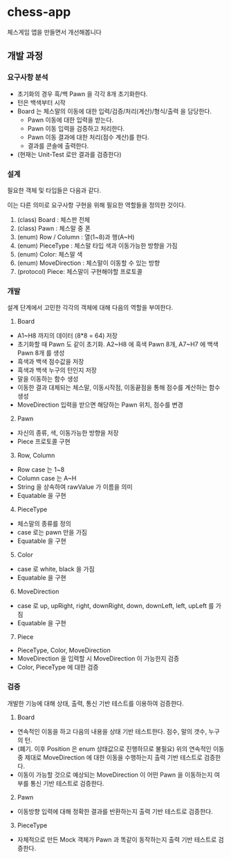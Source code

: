 # chess-app
체스게임 앱을 만들면서 개선해봅니다

## 개발 과정

### 요구사항 분석

* 초기화의 경우 흑/백 Pawn 을 각각 8개 초기화한다.
* 턴은 백색부터 시작
* Board 는 체스말의 이동에 대한 입력/검증/처리(계산)/형식/출력 을 담당한다.
  * Pawn 이동에 대한 입력을 받는다.
  * Pawn 이동 입력을 검증하고 처리한다.
  * Pawn 이동 결과에 대한 처리(점수 계산)를 한다.
  * 결과를 콘솔에 출력한다.
* (현재는 Unit-Test 로만 결과를 검증한다)

### 설계

필요한 객체 및 타입들은 다음과 같다.

이는 다른 의미로 요구사항 구현을 위해 필요한 역할들을 정의한 것이다.

1. (class) Board : 체스판 전체
2. (class) Pawn : 체스말 중 폰
3. (enum) Row / Column : 열(1~8)과 행(A~H)
4. (enum) PieceType : 체스말 타입 색과 이동가능한 방향을 가짐
5. (enum) Color: 체스말 색
6. (enum) MoveDirection : 체스말이 이동할 수 있는 방향
7. (protocol) Piece: 체스말이 구현해야할 프로토콜

### 개발

설계 단계에서 고민한 각각의 객체에 대해 다음의 역할을 부여한다.

1. Board
  - A1~H8 까지의 데이터 (8\*8 = 64) 저장
  - 초기화할 때 Pawn 도 같이 초기화. A2~H8 에 흑색 Pawn 8개, A7~H7 에 백색 Pawn 8개 를 생성
  - 흑색과 백색 점수값을 저장
  - 흑색과 백색 누구의 턴인지 저장
  - 말을 이동하는 함수 생성
  - 이동한 결과 대체되는 체스말, 이동시작점, 이동끝점을 통해 점수를 계산하는 함수 생성
  - MoveDirection 입력을 받으면 해당하는 Pawn 위치, 점수를 변경
2. Pawn
  - 자신의 종류, 색, 이동가능한 방향을 저장
  - Piece 프로토콜 구현
3. Row, Column
  - Row case 는 1~8
  - Column case 는 A~H
  - String 을 상속하여 rawValue 가 이름을 의미
  - Equatable 을 구현
4. PieceType
  - 체스말의 종류를 정의
  - case 로는 pawn 만을 가짐
  - Equatable 을 구현
5. Color
  - case 로 white, black 을 가짐
  - Equatable 을 구현
6. MoveDirection
  - case 로 up, upRight, right, downRight, down, downLeft, left, upLeft 를 가짐
  - Equatable 을 구현
7. Piece
  - PieceType, Color, MoveDirection
  - MoveDirection 을 입력할 시 MoveDirection 이 가능한지 검증
  - Color, PieceType 에 대한 검증
   
### 검증

개발한 기능에 대해 상태, 출력, 통신 기반 테스트를 이용하여 검증한다.

1. Board
  - 연속적인 이동을 하고 다음의 내용을 상태 기반 테스트한다. 점수, 말의 갯수, 누구의 턴.
  - (폐기. 이후 Position 은 enum 상태값으로 진행하므로 불필요) 위의 연속적인 이동 중 제대로 MoveDirection 에 대한 이동을 수행하는지 출력 기반 테스트로 검증한다.
  - 이동이 가능할 것으로 예상되는 MoveDirection 이 어떤 Pawn 을 이동하는지 여부를 통신 기반 테스트로 검증한다.
2. Pawn
  - 이동방향 입력에 대해 정확한 결과를 반환하는지 출력 기반 테스트로 검증한다.
3. PieceType
  - 자체적으로 만든 Mock 객체가 Pawn 과 똑같이 동작하는지 출력 기반 테스트로 검증한다.
